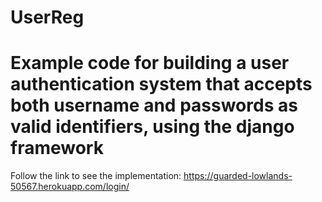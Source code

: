 # UserReg

# Example code for building a user authentication system that accepts both username and passwords as valid identifiers, using the django framework

Follow the link to see the implementation: https://guarded-lowlands-50567.herokuapp.com/login/
